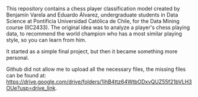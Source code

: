 This repository contains a chess player classification model created by Benjamín Varela and Eduardo Álvarez, undergraduate students in Data Science at Pontificia Universidad Católica de Chile, for the Data Mining course (IIC2433). The original idea was to analyze a player's chess playing data, to recommend the world champion who has a most similar playing style, so you can learn from him.

It started as a simple final project, but then it became something more personal.

Github did not allow me to upload all the necessary files, the missing files can be found at: https://drive.google.com/drive/folders/1ihB4ttz64WtbODxvQUZ55f21bVLH3OUe?usp=drive_link.


